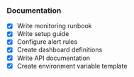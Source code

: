 ### Documentation

- [x] Write monitoring runbook
- [x] Write setup guide
- [x] Configure alert rules
- [x] Create dashboard definitions
- [x] Write API documentation
- [x] Create environment variable template
